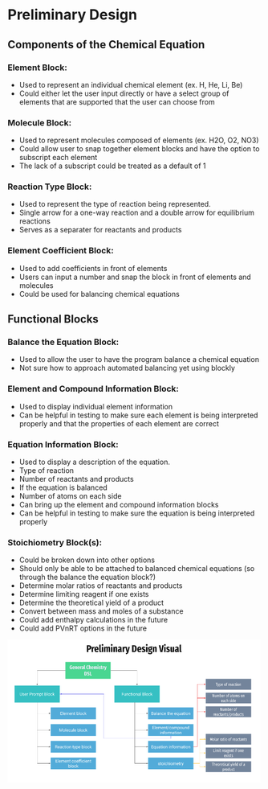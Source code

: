 # Preliminary Design
## Components of the Chemical Equation
### Element Block:
* Used to represent an individual chemical element (ex. H, He, Li, Be)
* Could either let the user input directly or have a select group of elements that are supported that the user can choose from

### Molecule Block:
* Used to represent molecules composed of elements (ex. H2O, O2, NO3)
* Could allow user to snap together element blocks and have the option to subscript each element
* The lack of a subscript could be treated as a default of 1

### Reaction Type Block:
* Used to represent the type of reaction being represented.
* Single arrow for a one-way reaction and a double arrow for equilibrium reactions
* Serves as a separater for reactants and products

### Element Coefficient Block:
* Used to add coefficients in front of elements
* Users can input a number and snap the block in front of elements and molecules
* Could be used for balancing chemical equations

## Functional Blocks
### Balance the Equation Block:
* Used to allow the user to have the program balance a chemical equation
* Not sure how to approach automated balancing yet using blockly

### Element and Compound Information Block:
* Used to display individual element information
* Can be helpful in testing to make sure each element is being interpreted properly and that the properties of each element are correct

### Equation Information Block: 
* Used to display a description of the equation.
* Type of reaction
* Number of reactants and products
* If the equation is balanced
* Number of atoms on each side
* Can bring up the element and compound information blocks
* Can be helpful in testing to make sure the equation is being interpreted properly

### Stoichiometry Block(s):
* Could be broken down into other options
* Should only be able to be attached to balanced chemical equations (so through the balance the equation block?)
* Determine molar ratios of reactants and products
* Determine limiting reagent if one exists
* Determine the theoretical yield of a product
* Convert between mass and moles of a substance
* Could add enthalpy calculations in the future
* Could add PVnRT options in the future



![Visual](preliminary_design_visual.png)